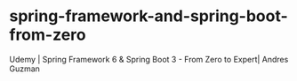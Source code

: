 # spring-framework-and-spring-boot-from-zero
Udemy | Spring Framework 6 &amp; Spring Boot 3 - From Zero to Expert| Andres Guzman
